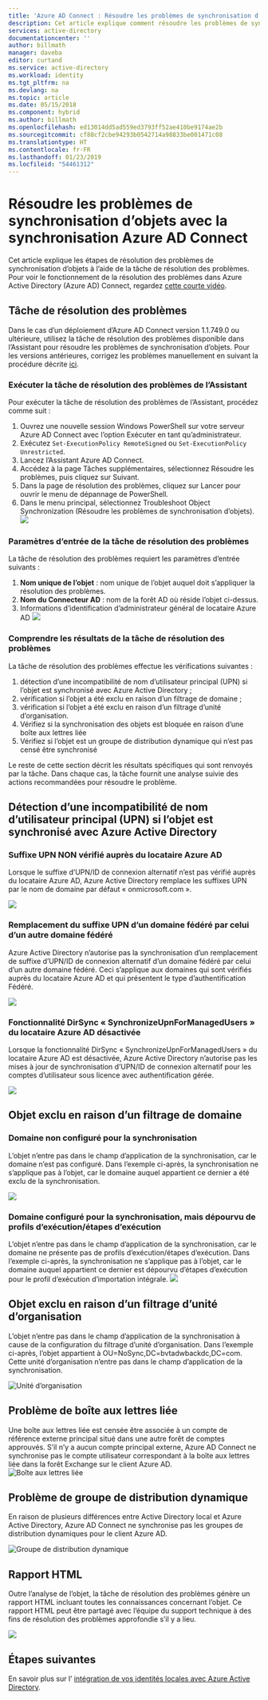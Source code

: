 ```yaml
---
title: 'Azure AD Connect : Résoudre les problèmes de synchronisation d’objets | Microsoft Docs'
description: Cet article explique comment résoudre les problèmes de synchronisation d’objets à l’aide de la tâche de résolution des problèmes.
services: active-directory
documentationcenter: ''
author: billmath
manager: daveba
editor: curtand
ms.service: active-directory
ms.workload: identity
ms.tgt_pltfrm: na
ms.devlang: na
ms.topic: article
ms.date: 05/15/2018
ms.component: hybrid
ms.author: billmath
ms.openlocfilehash: ed13014dd5ad559ed3793ff52ae410be9174ae2b
ms.sourcegitcommit: cf88cf2cbe94293b0542714a98833be001471c08
ms.translationtype: HT
ms.contentlocale: fr-FR
ms.lasthandoff: 01/23/2019
ms.locfileid: "54461312"
---
```

# <a name="troubleshoot-object-synchronization-with-azure-ad-connect-sync"></a>Résoudre les problèmes de synchronisation d’objets avec la synchronisation Azure AD Connect
Cet article explique les étapes de résolution des problèmes de synchronisation d’objets à l’aide de la tâche de résolution des problèmes. Pour voir le fonctionnement de la résolution des problèmes dans Azure Active Directory (Azure AD) Connect, regardez [cette courte vidéo](https://aka.ms/AADCTSVideo).

## <a name="troubleshooting-task"></a>Tâche de résolution des problèmes
Dans le cas d’un déploiement d’Azure AD Connect version 1.1.749.0 ou ultérieure, utilisez la tâche de résolution des problèmes disponible dans l’Assistant pour résoudre les problèmes de synchronisation d’objets. Pour les versions antérieures, corrigez les problèmes manuellement en suivant la procédure décrite [ici](tshoot-connect-object-not-syncing.md).

### <a name="run-the-troubleshooting-task-in-the-wizard"></a>Exécuter la tâche de résolution des problèmes de l’Assistant
Pour exécuter la tâche de résolution des problèmes de l’Assistant, procédez comme suit :

1.  Ouvrez une nouvelle session Windows PowerShell sur votre serveur Azure AD Connect avec l’option Exécuter en tant qu’administrateur.
2.  Exécutez `Set-ExecutionPolicy RemoteSigned` ou `Set-ExecutionPolicy Unrestricted`.
3.  Lancez l’Assistant Azure AD Connect.
4.  Accédez à la page Tâches supplémentaires, sélectionnez Résoudre les problèmes, puis cliquez sur Suivant.
5.  Dans la page de résolution des problèmes, cliquez sur Lancer pour ouvrir le menu de dépannage de PowerShell.
6.  Dans le menu principal, sélectionnez Troubleshoot Object Synchronization (Résoudre les problèmes de synchronisation d’objets).
![](media/tshoot-connect-objectsync/objsynch11.png)

### <a name="troubleshooting-input-parameters"></a>Paramètres d’entrée de la tâche de résolution des problèmes
La tâche de résolution des problèmes requiert les paramètres d’entrée suivants :
1.  **Nom unique de l’objet** : nom unique de l’objet auquel doit s’appliquer la résolution des problèmes.
2.  **Nom du Connecteur AD** : nom de la forêt AD où réside l’objet ci-dessus.
3.  Informations d’identification d’administrateur général de locataire Azure AD ![](media/tshoot-connect-objectsync/objsynch1.png)

### <a name="understand-the-results-of-the-troubleshooting-task"></a>Comprendre les résultats de la tâche de résolution des problèmes
La tâche de résolution des problèmes effectue les vérifications suivantes :

1.  détection d’une incompatibilité de nom d’utilisateur principal (UPN) si l’objet est synchronisé avec Azure Active Directory ;
2.  vérification si l’objet a été exclu en raison d’un filtrage de domaine ;
3.  vérification si l’objet a été exclu en raison d’un filtrage d’unité d’organisation.
4.  Vérifiez si la synchronisation des objets est bloquée en raison d’une boîte aux lettres liée
5. Vérifiez si l’objet est un groupe de distribution dynamique qui n’est pas censé être synchronisé

Le reste de cette section décrit les résultats spécifiques qui sont renvoyés par la tâche. Dans chaque cas, la tâche fournit une analyse suivie des actions recommandées pour résoudre le problème.

## <a name="detect-upn-mismatch-if-object-is-synced-to-azure-active-directory"></a>Détection d’une incompatibilité de nom d’utilisateur principal (UPN) si l’objet est synchronisé avec Azure Active Directory
### <a name="upn-suffix-is-not-verified-with-azure-ad-tenant"></a>Suffixe UPN NON vérifié auprès du locataire Azure AD
Lorsque le suffixe d’UPN/ID de connexion alternatif n’est pas vérifié auprès du locataire Azure AD, Azure Active Directory remplace les suffixes UPN par le nom de domaine par défaut « onmicrosoft.com ».

![](media/tshoot-connect-objectsync/objsynch2.png)

### <a name="changing-upn-suffix-from-one-federated-domain-to-another-federated-domain"></a>Remplacement du suffixe UPN d’un domaine fédéré par celui d’un autre domaine fédéré
Azure Active Directory n’autorise pas la synchronisation d’un remplacement de suffixe d’UPN/ID de connexion alternatif d’un domaine fédéré par celui d’un autre domaine fédéré. Ceci s’applique aux domaines qui sont vérifiés auprès du locataire Azure AD et qui présentent le type d’authentification Fédéré.

![](media/tshoot-connect-objectsync/objsynch3.png) 

### <a name="azure-ad-tenant-dirsync-feature-synchronizeupnformanagedusers-is-disabled"></a>Fonctionnalité DirSync « SynchronizeUpnForManagedUsers » du locataire Azure AD désactivée
Lorsque la fonctionnalité DirSync « SynchronizeUpnForManagedUsers » du locataire Azure AD est désactivée, Azure Active Directory n’autorise pas les mises à jour de synchronisation d’UPN/ID de connexion alternatif pour les comptes d’utilisateur sous licence avec authentification gérée.

![](media/tshoot-connect-objectsync/objsynch4.png)

## <a name="object-is-filtered-due-to-domain-filtering"></a>Objet exclu en raison d’un filtrage de domaine
### <a name="domain-is-not-configured-to-sync"></a>Domaine non configuré pour la synchronisation
L’objet n’entre pas dans le champ d’application de la synchronisation, car le domaine n’est pas configuré. Dans l’exemple ci-après, la synchronisation ne s’applique pas à l’objet, car le domaine auquel appartient ce dernier a été exclu de la synchronisation.

![](media/tshoot-connect-objectsync/objsynch5.png)

### <a name="domain-is-configured-to-sync-but-is-missing-run-profilesrun-steps"></a>Domaine configuré pour la synchronisation, mais dépourvu de profils d’exécution/étapes d’exécution
L’objet n’entre pas dans le champ d’application de la synchronisation, car le domaine ne présente pas de profils d’exécution/étapes d’exécution. Dans l’exemple ci-après, la synchronisation ne s’applique pas à l’objet, car le domaine auquel appartient ce dernier est dépourvu d’étapes d’exécution pour le profil d’exécution d’importation intégrale.
![](media/tshoot-connect-objectsync/objsynch6.png)

## <a name="object-is-filtered-due-to-ou-filtering"></a>Objet exclu en raison d’un filtrage d’unité d’organisation
L’objet n’entre pas dans le champ d’application de la synchronisation à cause de la configuration du filtrage d’unité d’organisation. Dans l’exemple ci-après, l’objet appartient à OU=NoSync,DC=bvtadwbackdc,DC=com.  Cette unité d’organisation n’entre pas dans le champ d’application de la synchronisation.</br>

![Unité d’organisation](./media/tshoot-connect-objectsync/objsynch7.png)

## <a name="linked-mailbox-issue"></a>Problème de boîte aux lettres liée
Une boîte aux lettres liée est censée être associée à un compte de référence externe principal situé dans une autre forêt de comptes approuvés. S’il n’y a aucun compte principal externe, Azure AD Connect ne synchronise pas le compte utilisateur correspondant à la boîte aux lettres liée dans la forêt Exchange sur le client Azure AD.</br>
![Boîte aux lettres liée](./media/tshoot-connect-objectsync/objsynch12.png)

## <a name="dynamic-distribution-group-issue"></a>Problème de groupe de distribution dynamique
En raison de plusieurs différences entre Active Directory local et Azure Active Directory, Azure AD Connect ne synchronise pas les groupes de distribution dynamiques pour le client Azure AD.

![Groupe de distribution dynamique](./media/tshoot-connect-objectsync/objsynch13.png)

## <a name="html-report"></a>Rapport HTML
Outre l’analyse de l’objet, la tâche de résolution des problèmes génère un rapport HTML incluant toutes les connaissances concernant l’objet. Ce rapport HTML peut être partagé avec l’équipe du support technique à des fins de résolution des problèmes approfondie s’il y a lieu.

![](media/tshoot-connect-objectsync/objsynch8.png)

## <a name="next-steps"></a>Étapes suivantes
En savoir plus sur l’ [intégration de vos identités locales avec Azure Active Directory](whatis-hybrid-identity.md).
